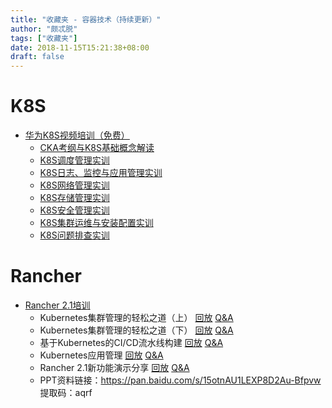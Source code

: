 ```yaml
---
title: "收藏夹 - 容器技术（持续更新）"
author: "颇忒脱"
tags: ["收藏夹"]
date: 2018-11-15T15:21:38+08:00
draft: false
---
```


<!--more-->

# K8S

* [华为K8S视频培训（免费）][k8s-1]
  * [CKA考纲与K8S基础概念解读][k8s-2]
  * [K8S调度管理实训][k8s-3]
  * [K8S日志、监控与应用管理实训][k8s-4]
  * [K8S网络管理实训][k8s-5]
  * [K8S存储管理实训][k8s-6]
  * [K8S安全管理实训][k8s-7]
  * [K8S集群运维与安装配置实训][k8s-8]
  * [K8S问题排查实训][k8s-9]

# Rancher

* [Rancher 2.1培训][rancher-1]
  * Kubernetes集群管理的轻松之道（上） [回放][rancher-2-1] [Q&A][rancher-2-2]
  * Kubernetes集群管理的轻松之道（下） [回放][rancher-3-1] [Q&A][rancher-3-2]
  * 基于Kubernetes的CI/CD流水线构建 [回放][rancher-4-1] [Q&A][rancher-4-2]
  * Kubernetes应用管理 [回放][rancher-5-1] [Q&A][rancher-5-2]
  * Rancher 2.1新功能演示分享 [回放][rancher-6-1] [Q&A][rancher-6-2]
  * PPT资料链接：https://pan.baidu.com/s/15otnAU1LEXP8D2Au-Bfpvw 提取码：aqrf


[k8s-1]: https://bbs.huaweicloud.com/forum/thread-11064-1-1.html
[k8s-2]: http://zhibo.huaweicloud.com/watch/2378525
[k8s-3]: https://zhibo.huaweicloud.com/watch/2416214
[k8s-4]: https://zhibo.huaweicloud.com/watch/2425190
[k8s-5]: https://zhibo.huaweicloud.com/watch/2461774
[k8s-6]: http://zhibo.huaweicloud.com/watch/2485659
[k8s-7]: http://zhibo.huaweicloud.com/watch/2502438
[k8s-8]: http://zhibo.huaweicloud.com/watch/2527955
[k8s-9]: http://zhibo.huaweicloud.com/watch/2545023

[rancher-1]: https://mp.weixin.qq.com/s/CBQoVN4WVA-UBqHU_RsHNw
[rancher-2-1]: http://live.vhall.com/375439580
[rancher-2-2]: https://shimo.im/docs/LXVaR64WVDwRfcAA/
[rancher-3-1]: http://live.vhall.com/951094496
[rancher-3-2]: https://shimo.im/docs/zcmFxo93JtUoGuSd/
[rancher-4-1]: http://live.vhall.com/312352038
[rancher-4-2]: https://shimo.im/docs/x7nxSHVi5Hc3c3lV/
[rancher-5-1]: http://live.vhall.com/940973786
[rancher-5-2]: https://shimo.im/docs/7pxWUZfcm3EDL3N7/
[rancher-6-1]: http://live.vhall.com/881351242
[rancher-6-2]: https://shimo.im/docs/oBHLuyh16CUznar6/ 
